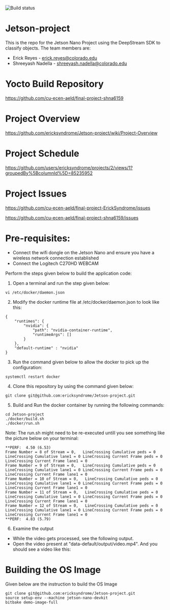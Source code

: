 ![Build status](https://builder.madison.systems/badges/tegrademo-dunfell-32-7.svg)

# Jetson-project
This is the repo for the Jetson Nano Project using the DeepStream SDK to classify objects.
The team members are:
* Erick Reyes - erick.reyes@colorado.edu
* Shreeyash Nadella - shreeyash.nadella@colorado.edu

# Yocto Build Repository
https://github.com/cu-ecen-aeld/final-project-shna6159

# Project Overview
https://github.com/ericksyndrome/Jetson-project/wiki/Project-Overview

# Project Schedule
https://github.com/users/ericksyndrome/projects/2/views/1?groupedBy%5BcolumnId%5D=85235952

# Project Issues
https://github.com/cu-ecen-aeld/final-project-ErickSyndrome/issues

https://github.com/cu-ecen-aeld/final-project-shna6159/issues

# Pre-requisites: 
* Connect the wifi dongle on the Jetson Nano and ensure you have a wireless network connection established
* Connect the Logitech C270HD WEBCAM 

Perform the steps given below to build the application code:

1. Open a terminal and run the step given below:
```
vi /etc/docker/daemon.json
```
2. Modify the docker runtime file at /etc/docker/daemon.json to look like this:
```
{
    "runtimes": {
        "nvidia": {
            "path": "nvidia-container-runtime",
            "runtimeArgs": []
        }
    },
    "default-runtime" : "nvidia"
}
```

3. Run the command given below to allow the docker to pick up the configuration:
```
systemctl restart docker
```
4. Clone this repository by using the command given below:
```
git clone git@github.com:ericksyndrome/Jetson-project.git
```
5. Build and Run the docker container by running the following commands:
```
cd Jetson-project
./docker/build.sh
./docker/run.sh
```

Note: The run.sh might need to be re-executed untill you see something like the picture below on your terminal:
```
**PERF:  4.50 (6.53)
Frame Number = 8 of Stream = 0,   LineCrossing Cumulative peds = 0 LineCrossing Cumulative lane1 = 0 LineCrossing Current Frame peds = 0 LineCrossing Current Frame lane1 = 0
Frame Number = 9 of Stream = 0,   LineCrossing Cumulative peds = 0 LineCrossing Cumulative lane1 = 0 LineCrossing Current Frame peds = 0 LineCrossing Current Frame lane1 = 0
Frame Number = 10 of Stream = 0,   LineCrossing Cumulative peds = 0 LineCrossing Cumulative lane1 = 0 LineCrossing Current Frame peds = 0 LineCrossing Current Frame lane1 = 0
Frame Number = 11 of Stream = 0,   LineCrossing Cumulative peds = 0 LineCrossing Cumulative lane1 = 0 LineCrossing Current Frame peds = 0 LineCrossing Current Frame lane1 = 0
Frame Number = 12 of Stream = 0,   LineCrossing Cumulative peds = 0 LineCrossing Cumulative lane1 = 0 LineCrossing Current Frame peds = 0 LineCrossing Current Frame lane1 = 0
**PERF:  4.83 (5.79)
```

6. Examine the output
- While the video gets processed, see the following output. 
- Open the video present at "data-default/output/video.mp4". And you should see a video like this:


# Building the OS Image
Given below are the instruction to build the OS Image

```
git clone git@github.com:ericksyndrome/Jetson-project.git
source setup-env --machine jetson-nano-devkit
bitbake demo-image-full
```
